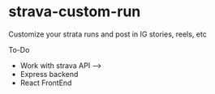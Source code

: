 # strava-custom-run
Customize your strata runs and post in IG stories, reels, etc

To-Do
- Work with strava API -->
- Express backend
- React FrontEnd
  

